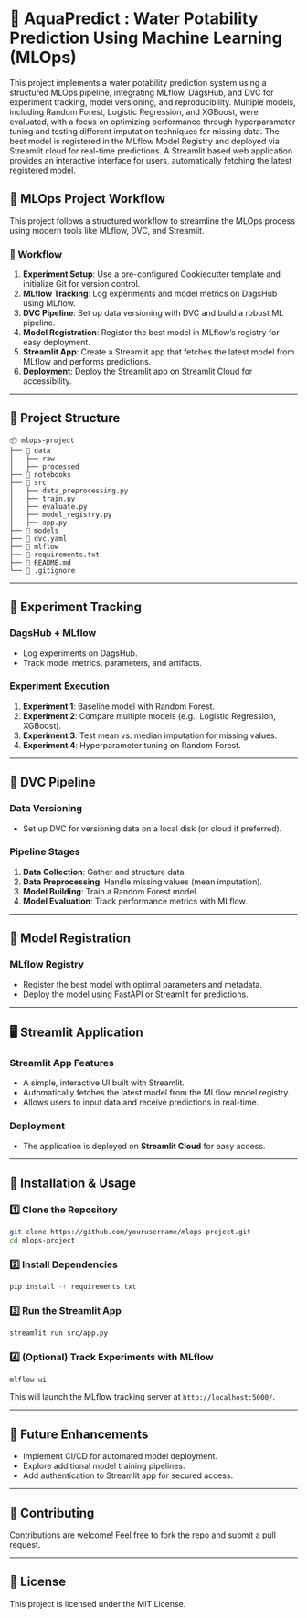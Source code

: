 # 🌊 AquaPredict : Water Potability Prediction Using Machine Learning (MLOps)
This project implements a water potability prediction system using a structured MLOps pipeline, integrating MLflow, DagsHub, and DVC for experiment tracking, model versioning, and reproducibility. Multiple models, including Random Forest, Logistic Regression, and XGBoost, were evaluated, with a focus on optimizing performance through hyperparameter tuning and testing different imputation techniques for missing data. The best model is registered in the MLflow Model Registry and deployed via Streamlit cloud for real-time predictions. A Streamlit based web application provides an interactive interface for users, automatically fetching the latest registered model. 


## 🚀 MLOps Project Workflow

This project follows a structured workflow to streamline the MLOps process using modern tools like MLflow, DVC, and Streamlit.

### 🔄 Workflow
1. **Experiment Setup**: Use a pre-configured Cookiecutter template and initialize Git for version control.
2. **MLflow Tracking**: Log experiments and model metrics on DagsHub using MLflow.
3. **DVC Pipeline**: Set up data versioning with DVC and build a robust ML pipeline.
4. **Model Registration**: Register the best model in MLflow’s registry for easy deployment.
5. **Streamlit App**: Create a Streamlit app that fetches the latest model from MLflow and performs predictions.
6. **Deployment**: Deploy the Streamlit app on Streamlit Cloud for accessibility.

---

## 📂 Project Structure
```
📦 mlops-project
├── 📁 data
│   ├── raw
│   ├── processed
├── 📁 notebooks
├── 📁 src
│   ├── data_preprocessing.py
│   ├── train.py
│   ├── evaluate.py
│   ├── model_registry.py
│   ├── app.py
├── 📁 models
├── 📁 dvc.yaml
├── 📁 mlflow
├── 📄 requirements.txt
├── 📄 README.md
└── 📄 .gitignore
```

---

## 🔬 Experiment Tracking

### **DagsHub + MLflow**
- Log experiments on DagsHub.
- Track model metrics, parameters, and artifacts.

### **Experiment Execution**
1. **Experiment 1**: Baseline model with Random Forest.
2. **Experiment 2**: Compare multiple models (e.g., Logistic Regression, XGBoost).
3. **Experiment 3**: Test mean vs. median imputation for missing values.
4. **Experiment 4**: Hyperparameter tuning on Random Forest.

---

## 🔄 DVC Pipeline

### **Data Versioning**
- Set up DVC for versioning data on a local disk (or cloud if preferred).

### **Pipeline Stages**
1. **Data Collection**: Gather and structure data.
2. **Data Preprocessing**: Handle missing values (mean imputation).
3. **Model Building**: Train a Random Forest model.
4. **Model Evaluation**: Track performance metrics with MLflow.

---

## 📌 Model Registration

### **MLflow Registry**
- Register the best model with optimal parameters and metadata.
- Deploy the model using FastAPI or Streamlit for predictions.

---

## 🖥️ Streamlit Application

### **Streamlit App Features**
- A simple, interactive UI built with Streamlit.
- Automatically fetches the latest model from the MLflow model registry.
- Allows users to input data and receive predictions in real-time.

### **Deployment**
- The application is deployed on **Streamlit Cloud** for easy access.

---

## 🚀 Installation & Usage

### **1️⃣ Clone the Repository**
```bash
git clone https://github.com/yourusername/mlops-project.git
cd mlops-project
```

### **2️⃣ Install Dependencies**
```bash
pip install -r requirements.txt
```

### **3️⃣ Run the Streamlit App**
```bash
streamlit run src/app.py
```

### **4️⃣ (Optional) Track Experiments with MLflow**
```bash
mlflow ui
```

This will launch the MLflow tracking server at `http://localhost:5000/`.

---

## 🎯 Future Enhancements
- Implement CI/CD for automated model deployment.
- Explore additional model training pipelines.
- Add authentication to Streamlit app for secured access.

---

## 🤝 Contributing
Contributions are welcome! Feel free to fork the repo and submit a pull request.

---

## 📜 License
This project is licensed under the MIT License.

